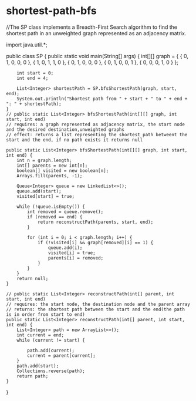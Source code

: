 # shortest-path-bfs
//The SP class implements a Breadth-First Search algorithm to find the shortest path in an unweighted graph represented as an adjacency matrix.

import java.util.*;

public class SP {
    public static void main(String[] args) {
        int[][] graph = {
                { 0, 1, 0, 0, 0 },
                { 1, 0, 1, 1, 0 },
                { 0, 1, 0, 0, 0 },
                { 0, 1, 0, 0, 1 },
                { 0, 0, 0, 1, 0 }
        };

        int start = 0;
        int end = 4;

        List<Integer> shortestPath = SP.bfsShortestPath(graph, start, end);
        System.out.println("Shortest path from " + start + " to " + end + ": " + shortestPath);
    }
    // public static List<Integer> bfsShortestPath(int[][] graph, int start, int end)
    // requires: a graph represented as adjacency matrix, the start node and the desired destination,unweighted graphs
    // effect: returns a list representing the shortest path betweent the start and the end, if no path exists it returns null

    public static List<Integer> bfsShortestPath(int[][] graph, int start, int end) {
        int n = graph.length;
        int[] parents = new int[n];
        boolean[] visited = new boolean[n];
        Arrays.fill(parents, -1);

        Queue<Integer> queue = new LinkedList<>();
        queue.add(start);
        visited[start] = true;

        while (!queue.isEmpty()) {
            int removed = queue.remove();
            if (removed == end) {
                return reconstructPath(parents, start, end);
            }

            for (int i = 0; i < graph.length; i++) {
                if (!visited[i] && graph[removed][i] == 1) {
                    queue.add(i);
                    visited[i] = true;
                    parents[i] = removed;
                }
            }
        }
        return null;
    }

    // public static List<Integer> reconstructPath(int[] parent, int start, int end)
    // requires: the start node, the destination node and the parent array
    // returns: the shortest path between the start and the end(the path is in order from start to end)
    public static List<Integer> reconstructPath(int[] parent, int start, int end) {
        List<Integer> path = new ArrayList<>();
        int current = end;
        while (current != start) {

            path.add(current);
            current = parent[current];
        }
        path.add(start);
        Collections.reverse(path);
        return path;
    }
}

